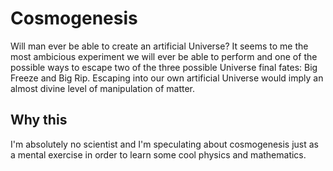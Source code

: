# Cosmogenesis

Will man ever be able to create an artificial Universe?
It seems to me the most ambicious experiment we will ever be able to perform and one of the possible
ways to escape two of the three possible Universe final fates: Big Freeze and Big Rip.
Escaping into our own artificial Universe would imply an almost divine level of manipulation of matter.

## Why this

I'm absolutely no scientist and I'm speculating about cosmogenesis just as
a mental exercise in order to learn some cool physics and mathematics.


